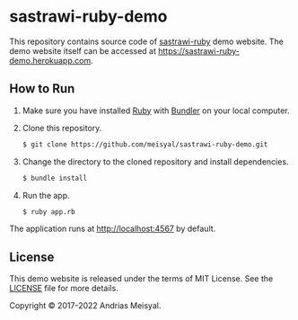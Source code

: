 # sastrawi-ruby-demo

This repository contains source code of [sastrawi-ruby][sastrawi-ruby] demo
website. The demo website itself can be accessed at
<https://sastrawi-ruby-demo.herokuapp.com>.

## How to Run

1. Make sure you have installed [Ruby][download-ruby] with [Bundler][bundler]
on your local computer.
2. Clone this repository.

   ```sh
   $ git clone https://github.com/meisyal/sastrawi-ruby-demo.git
   ```

3. Change the directory to the cloned repository and install dependencies.

   ```sh
   $ bundle install
   ```

4. Run the app.

   ```sh
   $ ruby app.rb
   ```

The application runs at <http://localhost:4567> by default.

## License

This demo website is released under the terms of MIT License. See the
[LICENSE][license] file for more details.

Copyright &copy; 2017-2022 Andrias Meisyal.

[sastrawi-ruby]: https://github.com/meisyal/sastrawi-ruby
[download-ruby]: https://www.ruby-lang.org/en/downloads/
[bundler]: https://bundler.io
[license]: https://github.com/meisyal/sastrawi-ruby-demo/blob/master/LICENSE.txt
